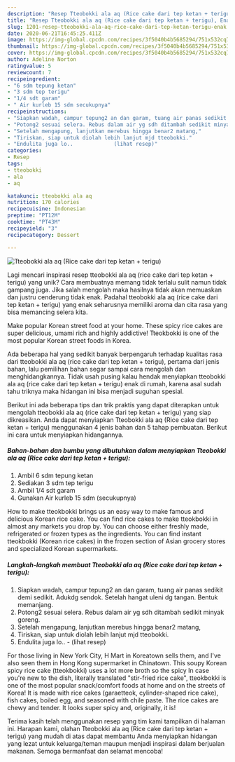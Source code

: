 ```yaml
---
description: "Resep Tteobokki ala aq (Rice cake dari tep ketan + terigu), Enak"
title: "Resep Tteobokki ala aq (Rice cake dari tep ketan + terigu), Enak"
slug: 1201-resep-tteobokki-ala-aq-rice-cake-dari-tep-ketan-terigu-enak
date: 2020-06-21T16:45:25.411Z
image: https://img-global.cpcdn.com/recipes/3f5040b4b5685294/751x532cq70/tteobokki-ala-aq-rice-cake-dari-tep-ketan-terigu-foto-resep-utama.jpg
thumbnail: https://img-global.cpcdn.com/recipes/3f5040b4b5685294/751x532cq70/tteobokki-ala-aq-rice-cake-dari-tep-ketan-terigu-foto-resep-utama.jpg
cover: https://img-global.cpcdn.com/recipes/3f5040b4b5685294/751x532cq70/tteobokki-ala-aq-rice-cake-dari-tep-ketan-terigu-foto-resep-utama.jpg
author: Adeline Norton
ratingvalue: 5
reviewcount: 7
recipeingredient:
- "6 sdm tepung ketan"
- "3 sdm tep terigu"
- "1/4 sdt garam"
- " Air kurleb 15 sdm secukupnya"
recipeinstructions:
- "Siapkan wadah, campur tepung2 an dan garam, tuang air panas sedikit demi sedikit. Adukdg sendok. Setelah hangat uleni dg tangan. Bentuk memanjang."
- "Potong2 sesuai selera. Rebus dalam air yg sdh ditambah sedikit minyak goreng."
- "Setelah mengapung, lanjutkan merebus hingga benar2 matang,"
- "Tiriskan, siap untuk diolah lebih lanjut mjd tteobokki."
- "Endulita juga lo..             (lihat resep)"
categories:
- Resep
tags:
- tteobokki
- ala
- aq

katakunci: tteobokki ala aq 
nutrition: 170 calories
recipecuisine: Indonesian
preptime: "PT12M"
cooktime: "PT43M"
recipeyield: "3"
recipecategory: Dessert

---
```



![Tteobokki ala aq (Rice cake dari tep ketan + terigu)](https://img-global.cpcdn.com/recipes/3f5040b4b5685294/751x532cq70/tteobokki-ala-aq-rice-cake-dari-tep-ketan-terigu-foto-resep-utama.jpg)

Lagi mencari inspirasi resep tteobokki ala aq (rice cake dari tep ketan + terigu) yang unik? Cara membuatnya memang tidak terlalu sulit namun tidak gampang juga. Jika salah mengolah maka hasilnya tidak akan memuaskan dan justru cenderung tidak enak. Padahal tteobokki ala aq (rice cake dari tep ketan + terigu) yang enak seharusnya memiliki aroma dan cita rasa yang bisa memancing selera kita.

Make popular Korean street food at your home. These spicy rice cakes are super delicious, umami rich and highly addictive! Tteokbokki is one of the most popular Korean street foods in Korea.

Ada beberapa hal yang sedikit banyak berpengaruh terhadap kualitas rasa dari tteobokki ala aq (rice cake dari tep ketan + terigu), pertama dari jenis bahan, lalu pemilihan bahan segar sampai cara mengolah dan menghidangkannya. Tidak usah pusing kalau hendak menyiapkan tteobokki ala aq (rice cake dari tep ketan + terigu) enak di rumah, karena asal sudah tahu triknya maka hidangan ini bisa menjadi suguhan spesial.


Berikut ini ada beberapa tips dan trik praktis yang dapat diterapkan untuk mengolah tteobokki ala aq (rice cake dari tep ketan + terigu) yang siap dikreasikan. Anda dapat menyiapkan Tteobokki ala aq (Rice cake dari tep ketan + terigu) menggunakan 4 jenis bahan dan 5 tahap pembuatan. Berikut ini cara untuk menyiapkan hidangannya.

<!--inarticleads1-->

##### Bahan-bahan dan bumbu yang dibutuhkan dalam menyiapkan Tteobokki ala aq (Rice cake dari tep ketan + terigu):

1. Ambil 6 sdm tepung ketan
1. Sediakan 3 sdm tep terigu
1. Ambil 1/4 sdt garam
1. Gunakan  Air kurleb 15 sdm (secukupnya)


How to make tteokbokki brings us an easy way to make famous and delicious Korean rice cake. You can find rice cakes to make tteokbokki in almost any markets you drop by. You can choose either freshly made, refrigerated or frozen types as the ingredients. You can find instant tteokbokki (Korean rice cakes) in the frozen section of Asian grocery stores and specialized Korean supermarkets. 

<!--inarticleads2-->

##### Langkah-langkah membuat Tteobokki ala aq (Rice cake dari tep ketan + terigu):

1. Siapkan wadah, campur tepung2 an dan garam, tuang air panas sedikit demi sedikit. Adukdg sendok. Setelah hangat uleni dg tangan. Bentuk memanjang.
1. Potong2 sesuai selera. Rebus dalam air yg sdh ditambah sedikit minyak goreng.
1. Setelah mengapung, lanjutkan merebus hingga benar2 matang,
1. Tiriskan, siap untuk diolah lebih lanjut mjd tteobokki.
1. Endulita juga lo.. -             (lihat resep)


For those living in New York City, H Mart in Koreatown sells them, and I&#39;ve also seen them in Hong Kong supermarket in Chinatown. This soupy Korean spicy rice cake (tteokbokki) uses a lot more broth so the spicy In case you&#39;re new to the dish, literally translated &#34;stir-fried rice cake&#34;, tteokbokki is one of the most popular snack/comfort foods at home and on the streets of Korea! It is made with rice cakes (garaetteok, cylinder-shaped rice cake), fish cakes, boiled egg, and seasoned with chile paste. The rice cakes are chewy and tender. It looks super spicy and, originally, it is! 

Terima kasih telah menggunakan resep yang tim kami tampilkan di halaman ini. Harapan kami, olahan Tteobokki ala aq (Rice cake dari tep ketan + terigu) yang mudah di atas dapat membantu Anda menyiapkan hidangan yang lezat untuk keluarga/teman maupun menjadi inspirasi dalam berjualan makanan. Semoga bermanfaat dan selamat mencoba!
